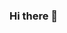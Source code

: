 ### Hi there 👋

<!--
**Nanobot234/Nanobot234** is a ✨ _special_ ✨ repository because its `README.md` (this file) appears on your GitHub profile.

<div id="header" align="center>
<img src="https://giphy.com/embed/SlaiZOZAoL0xRoVYhI" width="480" />
</div>

